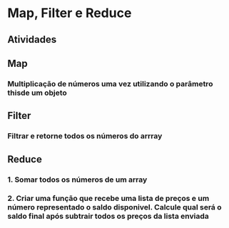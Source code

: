 # Map, Filter e Reduce
## Atividades
## Map
### Multiplicação de números uma vez utilizando o parâmetro thisde um objeto
## Filter
### Filtrar e retorne todos os números do arrray
## Reduce
### 1. Somar todos os números de um array
### 2. Criar uma função que recebe uma lista de preços e um número representado o saldo disponivel. Calcule qual será o saldo final após subtrair todos os preços da lista enviada
